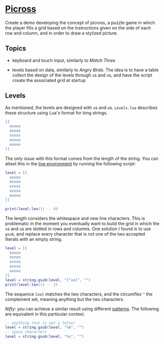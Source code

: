 # [Picross](https://github.com/borntofrappe/game-development/projects/2)

Create a demo developing the concept of picross, a puzzle game in which the player fills a grid based on the instructions given on the side of each row and column, and in order to draw a stylized picture.

## Topics

- keyboard and touch input, similarly to _Match Three_

- levels based on data, similarly to _Angry Birds_. The idea is to have a table collect the design of the levels through `x`s and `o`s, and have the script create the associated grid at startup

## Levels

As mentioned, the levels are designed with `x`s and `o`s. `Levels.lua` describes these structure using Lua's format for long strings.

```lua
[[
  ooxoo
  ooxoo
  xxxxx
  oxxxo
  oxoxo
]]
```

The only issue with this format comes from the length of the string. You can attest this in the [live environment](https://www.lua.org/cgi-bin/demo) by running the following script:

```lua
level = [[
  ooxoo
  ooxoo
  xxxxx
  oxxxo
  oxoxo
]]

print(level:len()) -- 40
```

The length considers the whitespace and new line characters. This is problematic in the moment you eventually want to build the grid in which the `x`s and `o`s are slotted in rows and columns. One solution I found is to use `gsub`, and replace every character that is not one of the two accepted literals with an empty string.

```lua
level = [[
  ooxoo
  ooxoo
  xxxxx
  oxxxo
  oxoxo
]]
level = string.gsub(level, "[^xo]", "")
print(level:len()) -- 25
```

The sequence `[xo]` matches the two characters, and the circumflex `^` the complement set, meaning anything but the two characters.

_Nifty_: you can achieve a similar result using different [patterns](https://www.lua.org/pil/20.2.html). The following are equivalent in this particular context.

```lua
-- anything that is not a letter
level = string.gsub(level, "%A", "")
-- space characters
level = string.gsub(level, "%s", "")
```

